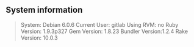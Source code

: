 System information
----------------------------
> System:		Debian 6.0.6
> Current User:		gitlab
> Using RVM:		no
> Ruby Version:		1.9.3p327
> Gem Version:		1.8.23
> Bundler Version:1.2.4
> Rake Version:	10.0.3
